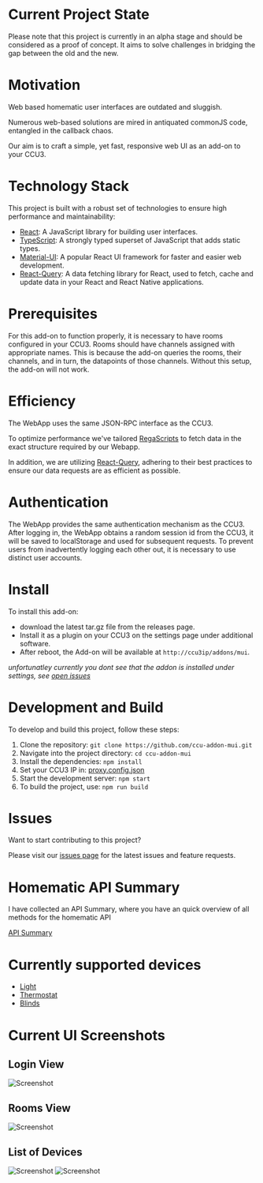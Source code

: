 # Current Project State

Please note that this project is currently in an alpha stage and should be considered as a proof of concept. 
It aims to solve challenges in bridging the gap between the old and the new. 

# Motivation

Web based homematic user interfaces are outdated and sluggish.

Numerous web-based solutions are mired in antiquated commonJS code, entangled in the callback chaos.

Our aim is to craft a simple, yet fast, responsive web UI as an add-on to your CCU3.

# Technology Stack

This project is built with a robust set of technologies to ensure high performance and maintainability:

- [React](https://reactjs.org/): A JavaScript library for building user interfaces.
- [TypeScript](https://www.typescriptlang.org/): A strongly typed superset of JavaScript that adds static types.
- [Material-UI](https://mui.com/): A popular React UI framework for faster and easier web development.
- [React-Query](https://react-query.tanstack.com/): A data fetching library for React, used to fetch, cache and update data in your React and React Native applications.

# Prerequisites

For this add-on to function properly, it is necessary to have rooms configured in your CCU3. Rooms should have channels assigned with appropriate names. This is because the add-on queries the rooms, their channels, and in turn, the datapoints of those channels. Without this setup, the add-on will not work.

# Efficiency

The WebApp uses the same JSON-RPC interface as the CCU3.

To optimize performance we've tailored [RegaScripts](/apps/ccu-addon-mui/src/rega) to fetch data in the exact structure required by our Webapp.

In addition, we are utilizing [React-Query](https://react-query.tanstack.com/), adhering to their best practices to ensure our data requests are as efficient as possible.

# Authentication

The WebApp provides the same authentication mechanism as the CCU3. 
After logging in, the WebApp obtains a random session id from the CCU3, it will be saved to localStorage and used for subsequent requests. 
To prevent users from inadvertently logging each other out, it is necessary to use distinct user accounts.

# Install

To install this add-on: 
- download the latest tar.gz file from the releases page. 
- Install it as a plugin on your CCU3 on the settings page under additional software.
- After reboot, the Add-on will be available at `http://ccu3ip/addons/mui`.

*unfortunatley currently you dont see that the addon is installed under settings, see [open issues](https://github.com/your-repo-name/issues)*

# Development and Build

To develop and build this project, follow these steps:

1. Clone the repository: `git clone https://github.com/ccu-addon-mui.git`
2. Navigate into the project directory: `cd ccu-addon-mui`
3. Install the dependencies: `npm install`
4. Set your CCU3 IP in: [proxy.config.json](apps/ccu-addon-mui/proxy.config.json)
5. Start the development server: `npm start`
6. To build the project, use: `npm run build`

# Issues

Want to start contributing to this project? 

Please visit our [issues page](https://github.com/your-repo-name/issues) for the latest issues and feature requests.

# Homematic API Summary

I have collected an API Summary, where you have an quick overview of all methods for the homematic API

[API Summary](/docs/api/README.md)

# Currently supported devices

- [Light](/apps/ccu-addon-mui/src/app/LightControl.tsx)
- [Thermostat](/apps/ccu-addon-mui/src/app/ThermostatControl.tsx)
- [Blinds](/apps/ccu-addon-mui/src/app/BlindsControl.tsx)

# Current UI Screenshots

## Login View
![Screenshot](/docs/Login.png)

## Rooms View
![Screenshot](/docs/Rooms.png)

## List of Devices
![Screenshot](/docs/ListOfDevices1.png)
![Screenshot](/docs/ListOfDevices2.png)